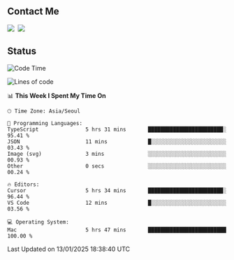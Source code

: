 ## Contact Me
<a href="https://instagram.com/_hongrok"><img src="https://img.shields.io/badge/Instagram-E4405F?style=for-the-badge&logo=Instagram&logoColor=white"/></a>&nbsp;
<img src="https://img.shields.io/badge/HongRok @hlog2e-5865F2?style=for-the-badge&logo=Discord&logoColor=white"/>&nbsp;

## Status

<!--START_SECTION:waka-->
![Code Time](http://img.shields.io/badge/Code%20Time-805%20hrs%2043%20mins-blue)

![Lines of code](https://img.shields.io/badge/From%20Hello%20World%20I%27ve%20Written-609.2%20thousand%20lines%20of%20code-blue)

📊 **This Week I Spent My Time On** 

```text
🕑︎ Time Zone: Asia/Seoul

💬 Programming Languages: 
TypeScript               5 hrs 31 mins       ████████████████████████░   95.41 % 
JSON                     11 mins             █░░░░░░░░░░░░░░░░░░░░░░░░   03.43 % 
Image (svg)              3 mins              ░░░░░░░░░░░░░░░░░░░░░░░░░   00.93 % 
Other                    0 secs              ░░░░░░░░░░░░░░░░░░░░░░░░░   00.24 % 

🔥 Editors: 
Cursor                   5 hrs 34 mins       ████████████████████████░   96.44 % 
VS Code                  12 mins             █░░░░░░░░░░░░░░░░░░░░░░░░   03.56 % 

💻 Operating System: 
Mac                      5 hrs 47 mins       █████████████████████████   100.00 % 
```


 Last Updated on 13/01/2025 18:38:40 UTC
<!--END_SECTION:waka-->
